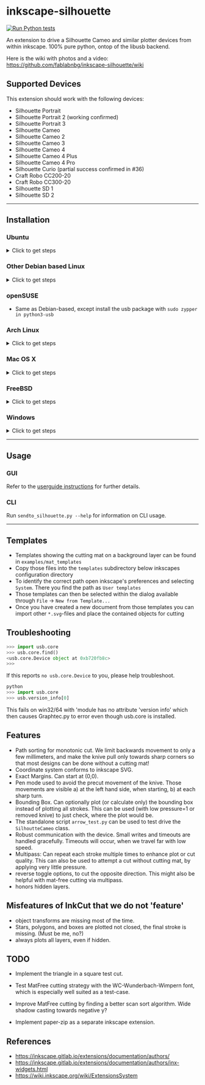 # inkscape-silhouette

[![Run Python tests](https://github.com/fablabnbg/inkscape-silhouette/actions/workflows/run-tests.yml/badge.svg)](https://github.com/fablabnbg/inkscape-silhouette/actions/workflows/run-tests.yml)

An extension to drive a Silhouette Cameo and similar plotter devices from within inkscape.
100% pure python, ontop of the libusb backend.

Here is the wiki with photos and a video: https://github.com/fablabnbg/inkscape-silhouette/wiki

## Supported Devices

This extension should work with the following devices:

* Silhouette Portrait
* Silhouette Portrait 2 (working confirmed)
* Silhouette Portrait 3
* Silhouette Cameo
* Silhouette Cameo 2
* Silhouette Cameo 3
* Silhouette Cameo 4
* Silhouette Cameo 4 Plus
* Silhouette Cameo 4 Pro
* Silhouette Curio (partial success confirmed in #36)
* Craft Robo CC200-20
* Craft Robo CC300-20
* Silhouette SD 1
* Silhouette SD 2

---

## Installation

### Ubuntu

<details>
<summary>Click to get steps</summary>

WARNING: SNAP packages may cause issues. We use deb file shown later in this section.

#### Install Inkscape and other requirements

```bash
# Add inkscape dev team's PPA key to APT.
# This project require minimum of inkscape V1.0+
# But we want to always keep to latest inkscape version
sudo add-apt-repository ppa:inkscape.dev/stable

# Install Inkscape
sudo apt-get update
sudo apt install inkscape

# Install Inkscape with newer version directly from inkscape dev team
# even if newer than what Ubuntu's package management team is willing
# to certify at the moment
sudo apt-get --with-new-pkgs upgrade inkscape

# Install requirements for usb support
sudo apt-get install python3-usb

# Install requirements for Silhouette Multiple Actions
sudo apt install python3-wxgtk4.0

# Install all requirements from python package manager
sudo apt-get install python3-pip
python3 -m pip install -U pip
python3 -m pip install -r requirements.txt
```

#### Install inkscape-silhouette

From here, you should have all the required python packages and inkscape version.
So now we shall install inkscape-silhouette, so scroll down the latest releases and head to the Assets section of releases and click on the *.deb file. You can then use `sudo apt-get install ./*.deb` where `*.deb` is the name of your newly downloaded file.

* https://github.com/fablabnbg/inkscape-silhouette/releases

</details>

### Other Debian based Linux

<details>
<summary>Click to get steps</summary>

* Download https://github.com/fablabnbg/inkscape-silhouette/archive/main.zip
* Unzip the archive into a directory (which will be called inkscape-silhouette-main by default)
* In a terminal, change into that directory
* Execute `make install-local` to install just in your user account, or (if you have permissions) `sudo make install`
to install for all users

* `sudo apt-get install python3-usb` if you have permissions, otherwise `python3 -m pip install usb`
* restart inkscape, check that you see new menu entries "Extensions -> Export -> Send to Silhouette"
and " ... -> Silhouette Multi Action".

</details>

### openSUSE

* Same as Debian-based, except install the usb package with `sudo zypper in python3-usb`

### Arch Linux

<details>
<summary>Click to get steps</summary>

```shell
sudo pacman -S inkscape python-lxml python-pyusb
git clone https://github.com/fablabnbg/inkscape-silhouette.git
cd inkscape-silhouette
```

and then either `make install-local` to install just for your user account, or `sudo make install`

</details>


### Mac OS X

<details>
<summary>Click to get steps</summary>

* Install prerequisites:
  * install homebrew http://brew.sh/
  * `brew install libusb`
  * `brew install python3`
* Install the extension:
  * `./install_osx.py`
  * Add brew python for user extensions in `~/Library/Application Support/org.inkscape.Inkscape/config/inkscape/preferences.xml` on `<group id="extensions" python-interpreter="/..." />`. For details on selecting a specific interpreter version see [Inkscape Wiki - Extension Interpreters](https://inkscape.gitlab.io/extensions/documentation/authors/interpreters.html):
    * `python-interpreter="/usr/local/bin/python3"` on X86 platform
    * `python-interpreter="/opt/homebrew/bin/python3"` on ARM platform (Apple Silicon)

</details>

### FreeBSD

<details>
<summary>Click to get steps</summary>

Note the recipe here specifies `py39-libusb1`. In case this is out of date, you need to choose
the usb package appropriate to the version of python that runs by default as `python3`.

```
sudo pkg install inkscape py39-libusb1
cd /tmp
wget -c "https://github.com/fablabnbg/inkscape-silhouette/archive/main.zip"
unzip main.zip
cd inkscape-silhouette-main
sudo make install   # OR: make install-local  # latter installs only for this user
```

</details>


### Windows

<details>
<summary>Click to get steps</summary>

#### Driver 

These steps must be done with Silhouette device plugged in to USB port.

* Download newest Zadig from http://zadig.akeo.ie/
* Go to menu options `List all devices`
* Look for USB Printing Support in the dropdown list
* Ensure USB ID is: `0B4D` (Graftek America)
* Select driver `libusb-win32 (v1.2.6.0)` which will install a `libusb0`-Port for Windows
* Click replace driver

To later undo:

* Run Zadig again
* Go to menu options `List all devices`
* Look for USB Printing Support in the dropdown list
* Ensure USB ID is: `0B4D` (Graftek America)
* Select driver `WinUsb` which will undo the prior change.
* Click replace driver

#### Python adapter

* Inkscape usually comes with a Version of Python; ensure that feature under `Program Files/Python` is ticked upon installation or change/add features accordingly
* Install pip (a package manager for python):
  * Download `get-pip.py` from https://bootstrap.pypa.io/get-pip.py and copy to the `bin` directory, e.g. `C:\Program Files\Inkscape\bin`
  * Open command line and navigate to the same directory, then enter `.\python.exe '.\get-pip.py'`
* Install pyusb:
  * Still in command line enter `.\python.exe -m pip install pyusb`

#### Silhouette inkscape extension itself

* Download https://github.com/fablabnbg/inkscape-silhouette/archive/main.zip
* Open the downloaded file and select the following five items: `silhouette`, `sendto_silhouette.inx`, `sendto_silhouette.py`, `silhouette_multi.inx`, `silhouette_multi.py`
* Extract them to your `share\inkscape\extensions` directory, e.g. `C:\Program Files\Inkscape\share\inkscape\extensions`
* Restart inkscape

</details>

---

## Usage

### GUI

Refer to the [userguide instructions](./USERGUIDE.md) for further details.

### CLI

Run `sendto_silhouette.py --help` for information on CLI usage.

---

## Templates
* Templates showing the cutting mat on a background layer can be found in `examples/mat_templates`
* Copy those files into the `templates` subdirectory below inkscapes configuration directory
* To identify the correct path open inkscape's preferences and selecting `System`. There you find the path as `User templates`
* Those templates can then be selected within the dialog available through `File` &rarr; `New from Template...`
* Once you have created a new document from those templates you can import other `*.svg`-files and place the contained objects for cutting

## Troubleshooting

```python
>>> import usb.core
>>> usb.core.find()
<usb.core.Device object at 0xb720fb8c>
>>>
```

If this reports `no usb.core.Device` to you, please help troubleshoot.

```python
python
>>> import usb.core
>>> usb.version_info[0]
```

This fails on win32/64 with 'module has no attribute 'version info' which then causes Graphtec.py to error even though usb.core is installed.

## Features

* Path sorting for monotonic cut. We limit backwards movement to only a few
  millimeters, and make the knive pull only towards sharp corners
  so that most designs can be done without a cutting mat!
* Coordinate system conforms to inkscape SVG.
* Exact Margins. Can start at (0,0).
* Pen mode used to avoid the precut movement of the knive.
  Those movements are visible a) at the left hand side, when
  starting, b) at each sharp turn.
* Bounding Box. Can optionally plot (or calculate only)
  the bounding box instead of plotting all strokes.
  This can be used (with low pressure=1 or removed knive) to just
  check, where the plot would be.
* The standalone script `arrow_test.py` can be used to test drive
  the `SilhoutteCameo` class.
* Robust communication with the device. Small writes and timeouts are
  handled gracefully. Timeouts will occur, when we travel far with low speed.
* Multipass: Can repeat each stroke multiple times to enhance plot or
  cut quality. This can also be used to attempt a cut without cutting mat, by
  applying very little pressure.
* reverse toggle options, to cut the opposite direction. This might also be
  helpful with mat-free cutting via multipass.
* honors hidden layers.

## Misfeatures of InkCut that we do not 'feature'

* object transforms are missing most of the time.
* Stars, polygons, and boxes are plotted not closed, the final stroke
  is missing. (Must be me, no?)
* always plots all layers, even if hidden.

## TODO

* Implement the triangle in a square test cut.

* Test MatFree cutting strategy with the WC-Wunderbach-Wimpern font, which is especially
  well suited as a test-case.

* Improve MatFree cutting by finding a better scan sort algorithm.
  Wide shadow casting towards negative y?

* Implement paper-zip as a separate inkscape extension.

## References

* https://inkscape.gitlab.io/extensions/documentation/authors/
* https://inkscape.gitlab.io/extensions/documentation/authors/inx-widgets.html
* https://wiki.inkscape.org/wiki/ExtensionsSystem
